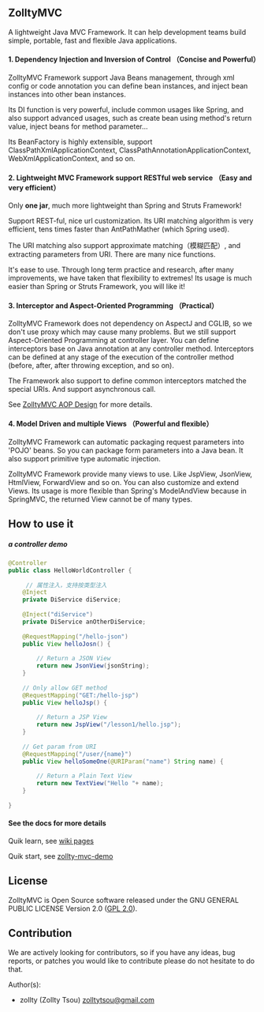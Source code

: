 ZolltyMVC 
----------------------------

A lightweight Java MVC Framework. 
It can help development teams build simple, portable, fast and flexible Java applications.
 
#### 1. Dependency Injection and Inversion of Control （Concise and Powerful）

ZolltyMVC Framework support Java Beans management, through xml config or code annotation you can define bean instances, and inject bean instances into other bean instances.

Its DI function is very powerful, include common usages like Spring, and also support advanced usages, such as create bean using method's return value, inject beans for method parameter...
  
Its BeanFactory is highly extensible, support ClassPathXmlApplicationContext, ClassPathAnnotationApplicationContext, WebXmlApplicationContext, and so on. 
 
#### 2. Lightweight MVC Framework support RESTful web service （Easy and very efficient）

Only **one jar**, much more lightweight than Spring and Struts Framework! 

Support REST-ful, nice url customization. Its URI matching algorithm is very efficient, tens times faster than AntPathMather (which Spring used).

The URI matching also support approximate matching（模糊匹配）, and extracting parameters from URI. There are many nice functions.

It's ease to use. Through long term practice and research, after many improvements, we have taken that flexibility to extremes! Its usage is much easier than Spring or Struts Framework, you will like it!

#### 3. Interceptor and Aspect-Oriented Programming （Practical）

ZolltyMVC Framework does not dependency on AspectJ and CGLIB, so we don't use proxy which may cause many problems. But we still support Aspect-Oriented Programming at controller layer. You can define interceptors base on Java annotation at any controller method. Interceptors can be defined at any stage of the execution of the controller method (before, after, after throwing exception, and so on).

The Framework also support to define common interceptors matched the special URIs. And support asynchronous call.

See [ZolltyMVC AOP Design](https://github.com/zollty-org/zollty-mvc/blob/master/docs/AOP-design.md) for more details.


#### 4. Model Driven and multiple Views （Powerful and flexible）

ZolltyMVC Framework can automatic packaging request parameters into 'POJO' beans. So you can package form parameters into a Java bean. It also support primitive type automatic injection.

ZolltyMVC Framework provide many views to use. Like JspView, JsonView, HtmlView, ForwardView and so on. You can also customize and extend Views. Its usage is more flexible than Spring's ModelAndView because in SpringMVC, the returned View cannot be of many types.


How to use it 
---------------------------------------

##### a controller demo 

```java
@Controller
public class HelloWorldController {
 
     // 属性注入，支持按类型注入
    @Inject
    private DiService diService;
    
    @Inject("diService")
    private DiService anOtherDiService;
    
    @RequestMapping("/hello-json")
    public View helloJosn() {
    
        // Return a JSON View
        return new JsonView(jsonString);
    }
    
    // Only allow GET method 
    @RequestMapping("GET:/hello-jsp")
    public View helloJsp() {
    
        // Return a JSP View
        return new JspView("/lesson1/hello.jsp");
    }
    
    // Get param from URI
    @RequestMapping("/user/{name}")
    public View helloSomeOne(@URIParam("name") String name) {
        
        // Return a Plain Text View
        return new TextView("Hello "+ name);
    }
    
}
```

#### See the docs for more details  

Quik learn, see [wiki pages](https://github.com/zollty-org/zollty-mvc/wiki)

Quik start, see [zollty-mvc-demo](https://github.com/zollty/zollty-mvc-demo)


License
--------------------------

ZolltyMVC is Open Source software released under the GNU GENERAL PUBLIC LICENSE Version 2.0 ([GPL 2.0](http://www.gnu.org/licenses/old-licenses/gpl-2.0.html)).


Contribution
--------------------------

We are actively looking for contributors, so if you have any ideas, bug reports, or patches you would like to contribute please do not hesitate to do that.

Author(s):

* zollty (Zollty Tsou) <zolltytsou@gmail.com>
